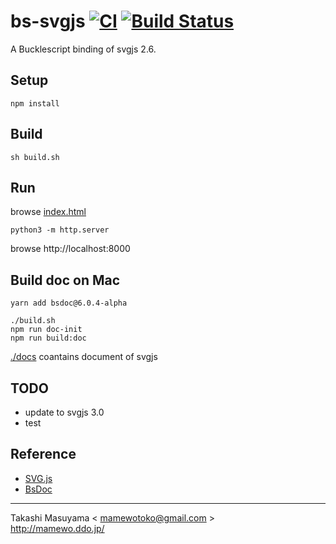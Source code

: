 bs-svgjs [![CI](https://github.com/mamewotoko/bs-svgjs/actions/workflows/build.yml/badge.svg)](https://github.com/mamewotoko/bs-svgjs/actions/workflows/build.yml) [![Build Status](https://travis-ci.com/mamewotoko/bs-svgjs.svg?branch=master)](https://travis-ci.com/mamewotoko/bs-svgjs)
=============

A Bucklescript binding of svgjs 2.6.

Setup
------

```
npm install
```

Build
------

```
sh build.sh
```

Run
---

browse [index.html](./index.html)

```
python3 -m http.server
```
browse http://localhost:8000

Build doc on Mac
--------------------

```
yarn add bsdoc@6.0.4-alpha

./build.sh
npm run doc-init
npm run build:doc
```

[./docs](./docs) coantains document of svgjs

TODO
----
* update to svgjs 3.0
* test

Reference
-----------
* [SVG.js](https://svgjs.com/docs/2.6/)
* [BsDoc](https://reasonml-community.github.io/bsdoc/docs/bsdoc/#no-bs-publishing-to-github)

-----
Takashi Masuyama < mamewotoko@gmail.com >  
http://mamewo.ddo.jp/
